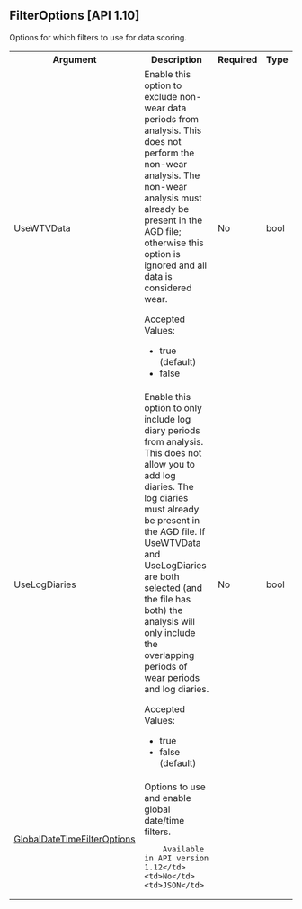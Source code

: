 ## FilterOptions [API 1.10]

Options for which filters to use for data scoring.

<table>
  <tr>
    <th>Argument</th>
    <th>Description</th>
    <th>Required</th>
    <th>Type</th>
  </tr>
  <tr>
    <td>UseWTVData</td>
    <td>Enable this option to exclude non-wear data periods from analysis. This does not perform the non-wear analysis.  The non-wear analysis must already be present in the AGD file; otherwise this option is ignored and all data is considered wear.
        <p>Accepted Values:</p>
        <ul><li>true (default)</li><li>false</ul></td>
    </td>
    <td>No</td>
    <td>bool</td>
  </tr>
  <tr>
    <td>UseLogDiaries</td>
    <td>Enable this option to only include log diary periods from analysis. This does not allow you to add log diaries. The log diaries must already be present in the AGD file. If UseWTVData and UseLogDiaries are both selected (and the file has both) the analysis will only include the overlapping periods of wear periods and log diaries.
        <p>Accepted Values:</p>
        <ul><li>true</li><li>false (default)</ul></td>
    </td>
    <td>No</td>
    <td>bool</td>
  </tr>
  <tr>
    <td><a href="../elements/globalDateTimeFilterOptions.md">GlobalDateTimeFilterOptions</a></td>
    <td>Options to use and enable global date/time filters.

        Available in API version 1.12</td>
    <td>No</td>
    <td>JSON</td>
  </tr>
</table>
